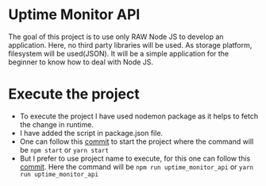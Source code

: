 # Uptime Monitor API

The goal of this project is to use only RAW Node JS to develop an application. Here, no third party libraries will be used. As storage platform, filesystem will be used(JSON). It will be a simple application for the beginner to know how to deal with Node JS.

# Execute the project

- To execute the project I have used nodemon package as it helps to fetch the change in runtime.
- I have added the script in package.json file.
- One can follow this [commit](https://github.com/atifkarim/learn-NodeJS/commit/b12e7eae01077ae9807a713b83f50986a10983ef) to start the project where the command will be `npm start` or `yarn start`
- But I prefer to use project name to execute, for this one can follow this [commit](https://github.com/atifkarim/learn-NodeJS/commit/b30a5431223bd0e77eb00292fe639ef7094a4b7c). Here the command will be
  `npm run uptime_monitor_api` or `yarn run uptime_monitor_api`
